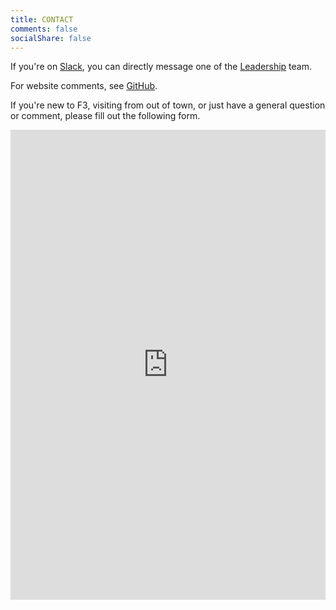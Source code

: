 ```yaml
---
title: CONTACT
comments: false
socialShare: false
---
```


If you're on [Slack](/slack), you can directly message one of the [Leadership](/leadership) team.

For website comments, see [GitHub](https://github.com/f3carpex/f3carpex.github.io).

If you're new to F3, visiting from out of town, or just have a general question or comment, please fill out the following form.

<div align="center">
  <iframe src="https://docs.google.com/forms/d/e/1FAIpQLSf8Rug8ysCcBKvBcIneQTBv-eUNwttU_VrJofATJ9gC-BCMow/viewform?embedded=true" width="100%" height="752" frameborder="0" marginheight="0" marginwidth="0">Loading…</iframe>
</div>

